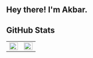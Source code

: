<h2> Hey there! I'm Akbar.</h2>

## GitHub Stats

<table><tr><td valign="top" width="50%">

<img src="https://github-readme-stats.vercel.app/api?username=akbarabdul80&show_icons=true&count_private=true&hide_border=true&theme=dark&include_all_commits=true" align="left" style="width: 100%" />

</td><td valign="top" width="50%">

<img src="https://github-readme-stats.vercel.app/api/top-langs/?username=akbarabdul80&hide_border=true&layout=compact&theme=dark&hide=css,scss,html,makefile&exclude_repo=website,anonychun.github.io" align="left" style="width: 100%" />

</td></tr></table>

<br/>
